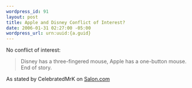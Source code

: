 ```yaml
--- 
wordpress_id: 91
layout: post
title: Apple and Disney Conflict of Interest?
date: 2006-01-31 02:27:00 -05:00
wordpress_url: urn:uuid:{a.guid}
---
```

<p>No conflict of interest:</p>

<blockquote>
    <p>Disney has a three-fingered mouse, Apple has a one-button mouse. End of story.</p>
</blockquote>

<p>As stated by CelebratedMrK on <a href="http://www.plastic.com/article.html;sid=06/01/27/08470483;cmt=31" title="">Salon.com</a></p>
